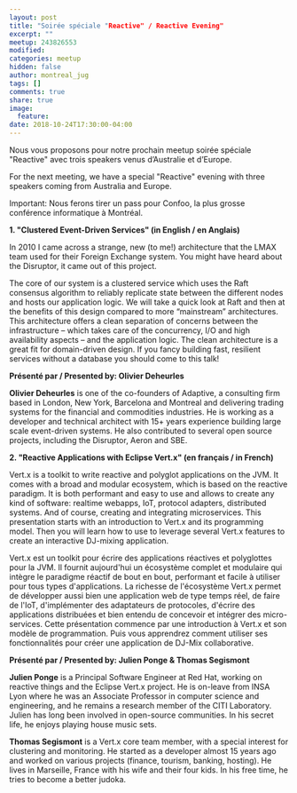 ```yaml
---
layout: post
title: "Soirée spéciale "Reactive" / Reactive Evening"
excerpt: ""
meetup: 243826553
modified:
categories: meetup
hidden: false
author: montreal_jug
tags: []
comments: true
share: true
image:
  feature:
date: 2018-10-24T17:30:00-04:00
---
```

Nous vous proposons pour notre prochain meetup soirée spéciale "Reactive" avec trois speakers venus d’Australie et d’Europe.

For the next meeting, we have a special "Reactive" evening with three speakers coming from Australia and Europe.

Important: Nous ferons tirer un pass pour Confoo, la plus grosse conférence informatique à Montréal.

__1. "Clustered Event-Driven Services" (in English / en Anglais)__

In 2010 I came across a strange, new (to me!) architecture that the LMAX team used for their Foreign Exchange system. You might have heard about the Disruptor, it came out of this project.

The core of our system is a clustered service which uses the Raft consensus algorithm to reliably replicate state between the different nodes and hosts our application logic. We will take a quick look at Raft and then at the benefits of this design compared to more “mainstream” architectures. This architecture offers a clean separation of concerns between the infrastructure – which takes care of the concurrency, I/O and high availability aspects – and the application logic. The clean architecture is a great fit for domain-driven design.
If you fancy building fast, resilient services without a database you should come to this talk!

__Présenté par / Presented by: Olivier Deheurles__

**Olivier Deheurles** is one of the co-founders of Adaptive, a consulting firm based in London, New York, Barcelona and Montreal and delivering trading systems for the financial and commodities industries. He is working as a developer and technical architect with 15+ years experience building large scale event-driven systems. He also contributed to several open source projects, including the Disruptor, Aeron and SBE.


__2. "Reactive Applications with Eclipse Vert.x" (en français / in French)__

Vert.x is a toolkit to write reactive and polyglot applications on the JVM. It comes with a broad and modular ecosystem, which is based on the reactive paradigm. It is both performant and easy to use and allows to create any kind of software: realtime webapps, IoT, protocol adapters, distributed systems. And of course, creating and integrating microservices.
This presentation starts with an introduction to Vert.x and its programming model. Then you will learn how to use to leverage several Vert.x features to create an interactive DJ-mixing application.

Vert.x est un toolkit pour écrire des applications réactives et polyglottes pour la JVM. Il fournit aujourd'hui un écosystème complet et modulaire qui intègre le paradigme réactif de bout en bout, performant et facile à utiliser pour tous types d'applications. La richesse de l'écosystème Vert.x permet de développer aussi bien une application web de type temps réel, de faire de l'IoT, d'implémenter des adaptateurs de protocoles, d'écrire des applications distribuées et bien entendu de concevoir et intégrer des micro-services.
Cette présentation commence par une introduction à Vert.x et son modèle de programmation. Puis vous apprendrez comment utiliser ses fonctionnalités pour créer une application de DJ-Mix collaborative.

__Présenté par / Presented by: Julien Ponge & Thomas Segismont__

**Julien Ponge** is a Principal Software Engineer at Red Hat, working on reactive things and the Eclipse Vert.x project. He is on-leave from INSA Lyon where he was an Associate Professor in computer science and engineering, and he remains a research member of the CITI Laboratory. Julien has long been involved in open-source communities. In his secret life, he enjoys playing house music sets.

**Thomas Segismont** is a Vert.x core team member, with a special interest for clustering and monitoring. He started as a developer almost 15 years ago and worked on various projects (finance, tourism, banking, hosting). He lives in Marseille, France with his wife and their four kids. In his free time, he tries to become a better judoka.

